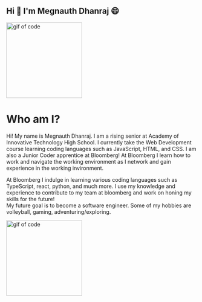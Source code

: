 ## Hi 👋 I'm Megnauth Dhanraj 😄

<img src='https://media0.giphy.com/media/v1.Y2lkPTc5MGI3NjExbzB6M2VrNnp0eGN4b3I2cWttdW11amRsNzRyeG1pOW45MXU4Y3kxdCZlcD12MV9pbnRlcm5hbF9naWZfYnlfaWQmY3Q9Zw/CuuSHzuc0O166MRfjt/giphy.webp' alt="gif of code" width="200px" height="200px"/>
<h1>Who am I?</h1>
<p>Hi! My name is Megnauth Dhanraj. I am a rising senior at Academy of Innovative Technology High School. 
  I currently take the Web Development course learning coding languages such as JavaScript, HTML, and CSS. I am also
a Junior Coder apprentice at Bloomberg! At Bloomberg I learn how to work and navigate the working environment as I network and gain experience
in the working invironment.</p>
<p>At Bloomberg I indulge in learning various coding languages such as TypeScript, react, python, and much more.
I use my knowledge and experience to contribute to my team at bloomberg and work on honing my skills for the future!
<br> My future goal is to become a software engineer.
Some of my hobbies are volleyball, gaming, adventuring/exploring.</p>
<img src='https://media2.giphy.com/media/v1.Y2lkPTc5MGI3NjExYTBtcDAxc3g1aDhjejgwem8za3NpOHo1YXpmYjAxN3h3NmQ4OHh4ayZlcD12MV9pbnRlcm5hbF9naWZfYnlfaWQmY3Q9Zw/zOvBKUUEERdNm/200.webp' alt="gif of code" width="200px" height="200px"/>
